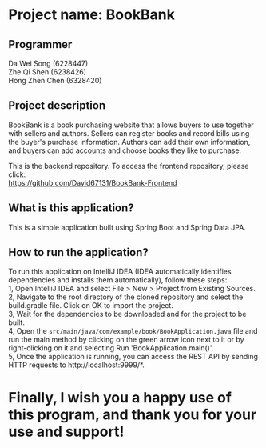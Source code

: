 # Project name: BookBank

## Programmer
Da Wei Song (6228447)  
Zhe Qi Shen (6238426)  
Hong Zhen Chen (6328420)  

## Project description
BookBank is a book purchasing website that allows buyers to use together with sellers and authors. Sellers can register books and record bills using the buyer's purchase information. Authors can add their own information, and buyers can add accounts and choose books they like to purchase.

This is the backend repository. To access the frontend repository, please click:  
https://github.com/David67131/BookBank-Frontend
  
## What is this application?
This is a simple application built using Spring Boot and Spring Data JPA.  

## How to run the application?
To run this application on IntelliJ IDEA (IDEA automatically identifies dependencies and installs them automatically), follow these steps:  
1, Open IntelliJ IDEA and select File > New > Project from Existing Sources.  
2, Navigate to the root directory of the cloned repository and select the build.gradle file. Click on OK to import the project.  
3, Wait for the dependencies to be downloaded and for the project to be built.  
4, Open the `src/main/java/com/example/book/BookApplication.java` file and run the main method by clicking on the green arrow icon next to it or by right-clicking on it and selecting Run 'BookApplication.main()'.  
5, Once the application is running, you can access the REST API by sending HTTP requests to http://localhost:9999/*.  

# Finally, I wish you a happy use of this program, and thank you for your use and support!
